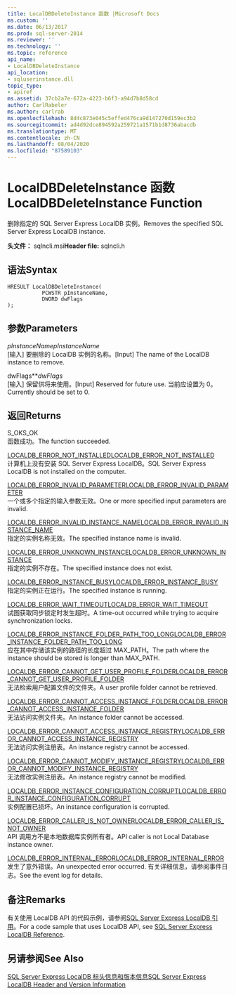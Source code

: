 ```yaml
---
title: LocalDBDeleteInstance 函数 |Microsoft Docs
ms.custom: ''
ms.date: 06/13/2017
ms.prod: sql-server-2014
ms.reviewer: ''
ms.technology: ''
ms.topic: reference
api_name:
- LocalDBDeleteInstance
api_location:
- sqluserinstance.dll
topic_type:
- apiref
ms.assetid: 37cb2a7e-672a-4223-b6f3-a94d7b8d58cd
author: CarlRabeler
ms.author: carlrab
ms.openlocfilehash: 8d4c873e045c5effed476ca9d147270d159ec3b2
ms.sourcegitcommit: ad4d92dce894592a259721a1571b1d8736abacdb
ms.translationtype: MT
ms.contentlocale: zh-CN
ms.lasthandoff: 08/04/2020
ms.locfileid: "87589103"
---
```

# <a name="localdbdeleteinstance-function"></a><span data-ttu-id="f0899-102">LocalDBDeleteInstance 函数</span><span class="sxs-lookup"><span data-stu-id="f0899-102">LocalDBDeleteInstance Function</span></span>
  <span data-ttu-id="f0899-103">删除指定的 SQL Server Express LocalDB 实例。</span><span class="sxs-lookup"><span data-stu-id="f0899-103">Removes the specified SQL Server Express LocalDB instance.</span></span>  
  
 <span data-ttu-id="f0899-104">**头文件：** sqlncli.msi</span><span class="sxs-lookup"><span data-stu-id="f0899-104">**Header file:** sqlncli.h</span></span>  
  
## <a name="syntax"></a><span data-ttu-id="f0899-105">语法</span><span class="sxs-lookup"><span data-stu-id="f0899-105">Syntax</span></span>  
  
```  
HRESULT LocalDBDeleteInstance(  
           PCWSTR pInstanceName,  
           DWORD dwFlags   
);  
```  
  
## <a name="parameters"></a><span data-ttu-id="f0899-106">参数</span><span class="sxs-lookup"><span data-stu-id="f0899-106">Parameters</span></span>  
 <span data-ttu-id="f0899-107">*pInstanceName*</span><span class="sxs-lookup"><span data-stu-id="f0899-107">*pInstanceName*</span></span>  
 <span data-ttu-id="f0899-108">[输入] 要删除的 LocalDB 实例的名称。</span><span class="sxs-lookup"><span data-stu-id="f0899-108">[Input] The name of the LocalDB instance to remove.</span></span>  
  
 <span data-ttu-id="f0899-109">dwFlags\*\*</span><span class="sxs-lookup"><span data-stu-id="f0899-109">*dwFlags*</span></span>  
 <span data-ttu-id="f0899-110">[输入] 保留供将来使用。</span><span class="sxs-lookup"><span data-stu-id="f0899-110">[Input] Reserved for future use.</span></span> <span data-ttu-id="f0899-111">当前应设置为 0。</span><span class="sxs-lookup"><span data-stu-id="f0899-111">Currently should be set to 0.</span></span>  
  
## <a name="returns"></a><span data-ttu-id="f0899-112">返回</span><span class="sxs-lookup"><span data-stu-id="f0899-112">Returns</span></span>  
 <span data-ttu-id="f0899-113">S_OK</span><span class="sxs-lookup"><span data-stu-id="f0899-113">S_OK</span></span>  
 <span data-ttu-id="f0899-114">函数成功。</span><span class="sxs-lookup"><span data-stu-id="f0899-114">The function succeeded.</span></span>  
  
 [<span data-ttu-id="f0899-115">LOCALDB_ERROR_NOT_INSTALLED</span><span class="sxs-lookup"><span data-stu-id="f0899-115">LOCALDB_ERROR_NOT_INSTALLED</span></span>](../express-localdb-error-messages/localdb-error-not-installed.md)  
 <span data-ttu-id="f0899-116">计算机上没有安装 SQL Server Express LocalDB。</span><span class="sxs-lookup"><span data-stu-id="f0899-116">SQL Server Express LocalDB is not installed on the computer.</span></span>  
  
 [<span data-ttu-id="f0899-117">LOCALDB_ERROR_INVALID_PARAMETER</span><span class="sxs-lookup"><span data-stu-id="f0899-117">LOCALDB_ERROR_INVALID_PARAMETER</span></span>](../express-localdb-error-messages/localdb-error-invalid-parameter.md)  
 <span data-ttu-id="f0899-118">一个或多个指定的输入参数无效。</span><span class="sxs-lookup"><span data-stu-id="f0899-118">One or more specified input parameters are invalid.</span></span>  
  
 [<span data-ttu-id="f0899-119">LOCALDB_ERROR_INVALID_INSTANCE_NAME</span><span class="sxs-lookup"><span data-stu-id="f0899-119">LOCALDB_ERROR_INVALID_INSTANCE_NAME</span></span>](../express-localdb-error-messages/localdb-error-invalid-instance-name.md)  
 <span data-ttu-id="f0899-120">指定的实例名称无效。</span><span class="sxs-lookup"><span data-stu-id="f0899-120">The specified instance name is invalid.</span></span>  
  
 [<span data-ttu-id="f0899-121">LOCALDB_ERROR_UNKNOWN_INSTANCE</span><span class="sxs-lookup"><span data-stu-id="f0899-121">LOCALDB_ERROR_UNKNOWN_INSTANCE</span></span>](../express-localdb-error-messages/localdb-error-unknown-instance.md)  
 <span data-ttu-id="f0899-122">指定的实例不存在。</span><span class="sxs-lookup"><span data-stu-id="f0899-122">The specified instance does not exist.</span></span>  
  
 [<span data-ttu-id="f0899-123">LOCALDB_ERROR_INSTANCE_BUSY</span><span class="sxs-lookup"><span data-stu-id="f0899-123">LOCALDB_ERROR_INSTANCE_BUSY</span></span>](../express-localdb-error-messages/localdb-error-instance-busy.md)  
 <span data-ttu-id="f0899-124">指定的实例正在运行。</span><span class="sxs-lookup"><span data-stu-id="f0899-124">The specified instance is running.</span></span>  
  
 [<span data-ttu-id="f0899-125">LOCALDB_ERROR_WAIT_TIMEOUT</span><span class="sxs-lookup"><span data-stu-id="f0899-125">LOCALDB_ERROR_WAIT_TIMEOUT</span></span>](../express-localdb-error-messages/localdb-error-wait-timeout.md)  
 <span data-ttu-id="f0899-126">试图获取同步锁定时发生超时。</span><span class="sxs-lookup"><span data-stu-id="f0899-126">A time-out occurred while trying to acquire synchronization locks.</span></span>  
  
 [<span data-ttu-id="f0899-127">LOCALDB_ERROR_INSTANCE_FOLDER_PATH_TOO_LONG</span><span class="sxs-lookup"><span data-stu-id="f0899-127">LOCALDB_ERROR_INSTANCE_FOLDER_PATH_TOO_LONG</span></span>](../express-localdb-error-messages/localdb-error-instance-folder-path-too-long.md)  
 <span data-ttu-id="f0899-128">应在其中存储该实例的路径的长度超过 MAX_PATH。</span><span class="sxs-lookup"><span data-stu-id="f0899-128">The path where the instance should be stored is longer than MAX_PATH.</span></span>  
  
 [<span data-ttu-id="f0899-129">LOCALDB_ERROR_CANNOT_GET_USER_PROFILE_FOLDER</span><span class="sxs-lookup"><span data-stu-id="f0899-129">LOCALDB_ERROR_CANNOT_GET_USER_PROFILE_FOLDER</span></span>](../express-localdb-error-messages/localdb-error-cannot-get-user-profile-folder.md)  
 <span data-ttu-id="f0899-130">无法检索用户配置文件的文件夹。</span><span class="sxs-lookup"><span data-stu-id="f0899-130">A user profile folder cannot be retrieved.</span></span>  
  
 [<span data-ttu-id="f0899-131">LOCALDB_ERROR_CANNOT_ACCESS_INSTANCE_FOLDER</span><span class="sxs-lookup"><span data-stu-id="f0899-131">LOCALDB_ERROR_CANNOT_ACCESS_INSTANCE_FOLDER</span></span>](../express-localdb-error-messages/localdb-error-cannot-access-instance-folder.md)  
 <span data-ttu-id="f0899-132">无法访问实例文件夹。</span><span class="sxs-lookup"><span data-stu-id="f0899-132">An instance folder cannot be accessed.</span></span>  
  
 [<span data-ttu-id="f0899-133">LOCALDB_ERROR_CANNOT_ACCESS_INSTANCE_REGISTRY</span><span class="sxs-lookup"><span data-stu-id="f0899-133">LOCALDB_ERROR_CANNOT_ACCESS_INSTANCE_REGISTRY</span></span>](../express-localdb-error-messages/localdb-error-cannot-access-instance-registry.md)  
 <span data-ttu-id="f0899-134">无法访问实例注册表。</span><span class="sxs-lookup"><span data-stu-id="f0899-134">An instance registry cannot be accessed.</span></span>  
  
 [<span data-ttu-id="f0899-135">LOCALDB_ERROR_CANNOT_MODIFY_INSTANCE_REGISTRY</span><span class="sxs-lookup"><span data-stu-id="f0899-135">LOCALDB_ERROR_CANNOT_MODIFY_INSTANCE_REGISTRY</span></span>](../express-localdb-error-messages/localdb-error-cannot-modify-instance-registry.md)  
 <span data-ttu-id="f0899-136">无法修改实例注册表。</span><span class="sxs-lookup"><span data-stu-id="f0899-136">An instance registry cannot be modified.</span></span>  
  
 [<span data-ttu-id="f0899-137">LOCALDB_ERROR_INSTANCE_CONFIGURATION_CORRUPT</span><span class="sxs-lookup"><span data-stu-id="f0899-137">LOCALDB_ERROR_INSTANCE_CONFIGURATION_CORRUPT</span></span>](../express-localdb-error-messages/localdb-error-instance-configuration-corrupt.md)  
 <span data-ttu-id="f0899-138">实例配置已损坏。</span><span class="sxs-lookup"><span data-stu-id="f0899-138">An instance configuration is corrupted.</span></span>  
  
 [<span data-ttu-id="f0899-139">LOCALDB_ERROR_CALLER_IS_NOT_OWNER</span><span class="sxs-lookup"><span data-stu-id="f0899-139">LOCALDB_ERROR_CALLER_IS_NOT_OWNER</span></span>](../express-localdb-error-messages/localdb-error-caller-is-not-owner.md)  
 <span data-ttu-id="f0899-140">API 调用方不是本地数据库实例所有者。</span><span class="sxs-lookup"><span data-stu-id="f0899-140">API caller is not Local Database instance owner.</span></span>  
  
 [<span data-ttu-id="f0899-141">LOCALDB_ERROR_INTERNAL_ERROR</span><span class="sxs-lookup"><span data-stu-id="f0899-141">LOCALDB_ERROR_INTERNAL_ERROR</span></span>](../express-localdb-error-messages/localdb-error-internal-error.md)  
 <span data-ttu-id="f0899-142">发生了意外错误。</span><span class="sxs-lookup"><span data-stu-id="f0899-142">An unexpected error occurred.</span></span> <span data-ttu-id="f0899-143">有关详细信息，请参阅事件日志。</span><span class="sxs-lookup"><span data-stu-id="f0899-143">See the event log for details.</span></span>  
  
## <a name="remarks"></a><span data-ttu-id="f0899-144">备注</span><span class="sxs-lookup"><span data-stu-id="f0899-144">Remarks</span></span>  
 <span data-ttu-id="f0899-145">有关使用 LocalDB API 的代码示例，请参阅[SQL Server Express LocalDB 引用](../sql-server-express-localdb-reference.md)。</span><span class="sxs-lookup"><span data-stu-id="f0899-145">For a code sample that uses LocalDB API, see [SQL Server Express LocalDB Reference](../sql-server-express-localdb-reference.md).</span></span>  
  
## <a name="see-also"></a><span data-ttu-id="f0899-146">另请参阅</span><span class="sxs-lookup"><span data-stu-id="f0899-146">See Also</span></span>  
 [<span data-ttu-id="f0899-147">SQL Server Express LocalDB 标头信息和版本信息</span><span class="sxs-lookup"><span data-stu-id="f0899-147">SQL Server Express LocalDB Header and Version Information</span></span>](sql-server-express-localdb-header-and-version-information.md)  
  
  
